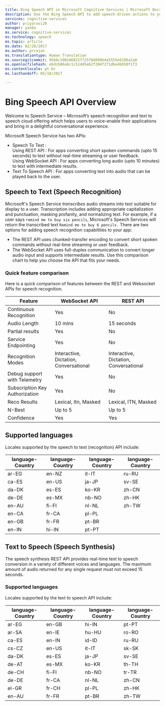 ```yaml
---
title: Bing Speech API in Microsoft Cognitive Services | Microsoft Docs
description: Use the Bing Speech API to add speech-driven actions to your apps, including real-time interaction with users.
services: cognitive-services
author: priyaravi20
manager: yanbo
ms.service: cognitive-services
ms.technology: speech
ms.topic: article
ms.date: 02/28/2017
ms.author: prrajan
ms.translationtype: Human Translation
ms.sourcegitcommit: 95b8c100246815f72570d898b4a5555e6196a1a0
ms.openlocfilehash: ebdcb86a6c1c51d45e62f284f271dbe4b650f1f3
ms.contentlocale: pt-br
ms.lasthandoff: 05/18/2017

---
```

# <a name="bing-speech-api-overview"></a>Bing Speech API Overview
Welcome to Speech Service – Microsoft’s speech recognition and text to speech cloud offering which helps users to voice-enable their applications and bring in a delightful conversational experience. 

Microsoft Speech Service has two APIs:
* Speech To Text  :   
    Using REST API : For apps converting short spoken commands (upto 15 seconds) to text without real-time streaming or user feedback.  
    Using WebSocket API : For apps converting long audio (upto 10 minutes) to text with intermediate results.
* Text To Speech API : For apps converting text into audio that can be played back to the user. 

## <a name="speech-to-text-speech-recognition"></a>Speech to Text (Speech Recognition)
Microsoft's Speech Service *transcribes* audio streams into text suitable for display to a user. Transcription includes adding appropriate capitalization and punctuation, masking profanity, and normalizing text. For example, if a user says `remind me to buy six pencils`, Microsoft's Speech Services will return the transcribed text `Remind me to buy 6 pencils.` There are two options for adding speech recognition capabilities to your app:
* The REST API uses chunked-transfer encoding to convert short spoken commands without real-time streaming or user feedback.
* The WebSocket API uses full-duplex communication to convert longer audio input and supports intermediate results.
Use this comparison chart to help you choose the API that fits your needs.

### <a name="quick-feature-comparison"></a>Quick feature comparison
Here is a quick comparison of features between the REST and Websocket APIs for speech recognition.

| Feature | WebSocket API | REST API |
|-----|-----|-----|
|Continuous Recognition | Yes | No |
| Audio Length  | 10 mins | 15 seconds |
| Partial results | Yes | No |
| Service Endpointing | Yes| No |
| Recognition Modes | Interactive, Dictation, Conversational| Interactive, Dictation, Conversational |
| Debug support with Telemetry | Yes | No |
| Subscription Key Authorization | Yes | No |
| Reco Results | Lexical, Itn, Masked | Lexical, ITN, Masked |
| N-Best | Up to 5 | Up to 5 |
| Confidence | Yes| Yes |  

## <a name="supported-languages"></a>Supported languages  
Locales supported by the speech to text (recognition) API include:    

|language-Country |language-Country | language-Country |language-Country   
|---------|----------|--------|---------------  
|ar-EG    |  en-NZ  | it-IT  |  ru-RU  
|ca-ES    |  en-US  | ja-JP  |  sv-SE  
|da-DK    |  es-ES  | ko-KR  |  zh-CN  
|de-DE    |  es-MX  | nb-NO  |  zh-HK  
|en-AU    |  fi-FI  | nl-NL  |  zh-TW  
|en-CA    |  fr-CA  | pl-PL  |      
|en-GB    |  fr-FR  | pt-BR  |        
|en-IN    |  hi-IN  | pt-PT  |  


## <a name="text-to-speech-speech-synthesis"></a>Text to Speech (Speech Synthesis)
The speech synthesis REST API provides real-time text to speech conversion in a variety of different voices and languages. The maximum amount of audio returned for any single request must not exceed 15 seconds. 

### <a name="supported-languages"></a>Supported languages  
Locales supported by the text to speech API include:  

language-Country |language-Country | language-Country | language-Country  
---------|----------|------------|------------  
ar-EG    |   en-GB  |   hi-IN  |   pt-PT  
ar-SA    |   en-IE  |   hu-HU  |   ro-RO  
ca-ES    |   en-IN  |   id-ID  |   ru-RU  
cs-CZ    |   en-US  |   it-IT  |   sk-SK  
da-DK    |   es-ES  |   ja-JP  |   sv-SE  
de-AT    |   es-MX  |   ko-KR  |   th-TH  
de-CH    |   fi-FI  |   nb-NO  |   tr-TR  
de-DE    |   fr-CA  |   nl-NL  |   zh-CN  
el-GR    |   fr-CH  |   pl-PL  |   zh-HK  
en-AU    |   fr-FR  |   pt-BR  |   zh-TW    
 




